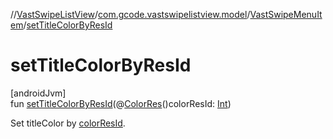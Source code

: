 //[VastSwipeListView](../../../index.md)/[com.gcode.vastswipelistview.model](../index.md)/[VastSwipeMenuItem](index.md)/[setTitleColorByResId](set-title-color-by-res-id.md)

# setTitleColorByResId

[androidJvm]\
fun [setTitleColorByResId](set-title-color-by-res-id.md)(@[ColorRes](https://developer.android.com/reference/kotlin/androidx/annotation/ColorRes.html)()colorResId: [Int](https://kotlinlang.org/api/latest/jvm/stdlib/kotlin/-int/index.html))

Set titleColor by [colorResId](set-title-color-by-res-id.md).
